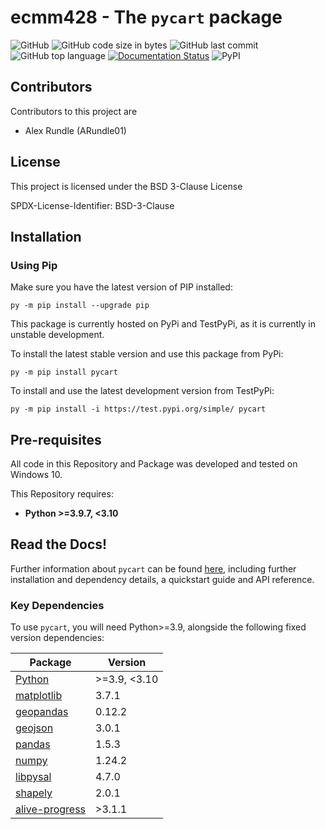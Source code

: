 ecmm428 - The `pycart` package
==============================

![GitHub](https://img.shields.io/github/license/ARundle01/ecmm428-pycart)
![GitHub code size in bytes](https://img.shields.io/github/repo-size/ARundle01/ecmm428-pycart)
![GitHub last commit](https://img.shields.io/github/last-commit/ARundle01/ecmm428-pycart)
![GitHub top language](https://img.shields.io/github/languages/top/ARundle01/ecmm428-pycart)
[![Documentation Status](https://readthedocs.org/projects/ecmm428-pycart/badge/?version=latest)](https://ecmm428-pycart.readthedocs.io/en/latest/?badge=latest)
![PyPI](https://img.shields.io/pypi/v/pycart)

## Contributors
Contributors to this project are
- Alex Rundle (ARundle01)

## License
This project is licensed under the BSD 3-Clause License

SPDX-License-Identifier: BSD-3-Clause

## Installation
### Using Pip
Make sure you have the latest version of PIP installed:
```pycon
py -m pip install --upgrade pip
```

This package is currently hosted on PyPi and TestPyPi, as it is currently in unstable development. 

To install the latest stable version
and use this package from PyPi:
```pycon
py -m pip install pycart
```

To install
and use the latest development version from TestPyPi:
```pycon
py -m pip install -i https://test.pypi.org/simple/ pycart
```

## Pre-requisites
All code in this Repository and Package was developed and tested on Windows 10.

This Repository requires:
- **Python >=3.9.7, <3.10**

## Read the Docs!
Further information about `pycart` can be found [here](https://ecmm428-pycart.readthedocs.io/en/latest/), 
including further installation and dependency details, a quickstart guide and API reference.

### Key Dependencies
To use `pycart`, you will need Python>=3.9, alongside the following 
fixed version dependencies:

| Package                                                    | Version      |
|------------------------------------------------------------|--------------|
| [Python](https://www.python.org/downloads/)                | >=3.9, <3.10 |
| [matplotlib](https://pypi.org/project/matplotlib/)         | 3.7.1        |
| [geopandas](https://pypi.org/project/geopandas/)           | 0.12.2       |
| [geojson](https://pypi.org/project/geojson/)               | 3.0.1        |
| [pandas](https://pypi.org/project/pandas/)                 | 1.5.3        |
| [numpy](https://pypi.org/project/numpy/)                   | 1.24.2       |
| [libpysal](https://pypi.org/project/libpysal/)             | 4.7.0        |
| [shapely](https://pypi.org/project/shapely/)               | 2.0.1        |
| [alive-progress](https://pypi.org/project/alive-progress/) | >3.1.1       |